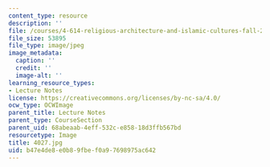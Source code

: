 ```yaml
---
content_type: resource
description: ''
file: /courses/4-614-religious-architecture-and-islamic-cultures-fall-2002/b47e4de8e0b89fbef0a97698975ac642_4027.jpg
file_size: 53895
file_type: image/jpeg
image_metadata:
  caption: ''
  credit: ''
  image-alt: ''
learning_resource_types:
- Lecture Notes
license: https://creativecommons.org/licenses/by-nc-sa/4.0/
ocw_type: OCWImage
parent_title: Lecture Notes
parent_type: CourseSection
parent_uid: 68abeaab-4eff-532c-e858-18d3ffb567bd
resourcetype: Image
title: 4027.jpg
uid: b47e4de8-e0b8-9fbe-f0a9-7698975ac642
---
```

